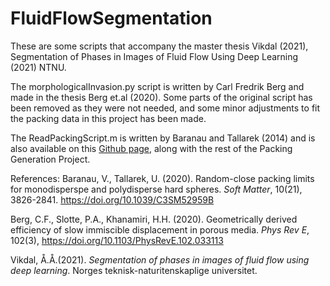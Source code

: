 # FluidFlowSegmentation
These are some scripts that accompany the master thesis Vikdal (2021), Segmentation of Phases in Images of Fluid Flow Using Deep Learning (2021) NTNU. 


The morphologicalInvasion.py script is written by Carl Fredrik Berg and made in the thesis Berg et.al (2020). Some parts of the original script has been removed as they were not needed, and some minor adjustments to fit the packing data in this project has been made.

The ReadPackingScript.m is written by Baranau and Tallarek (2014) and is also available on this [Github page](https://github.com/VasiliBaranov/packing-generation), along with the rest of the Packing Generation Project.


References:
Baranau, V., Tallarek, U. (2020). Random-close packing limits for monodisperspe and polydisperse hard spheres. *Soft Matter*, 10(21), 3826-2841. https://doi.org/10.1039/C3SM52959B

Berg, C.F., Slotte, P.A., Khanamiri, H.H. (2020). Geometrically derived efficiency of slow immiscible displacement in porous media. *Phys Rev E*, 102(3), https://doi.org/10.1103/PhysRevE.102.033113

Vikdal, Å.Å.(2021). *Segmentation of phases in images of fluid flow using deep learning*. Norges teknisk-naturitenskaplige universitet.

